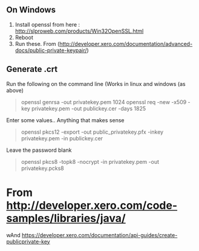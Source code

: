 ## On Windows
1. Install openssl from here : http://slproweb.com/products/Win32OpenSSL.html
2. Reboot
3. Run these. From (http://developer.xero.com/documentation/advanced-docs/public-private-keypair/)

## Generate .crt

Run the following on the command line (Works in linux and windows (as above)

> openssl genrsa -out privatekey.pem 1024
> openssl req -new -x509 -key privatekey.pem -out publickey.cer -days 1825

Enter some values.. Anything that makes sense

> openssl pkcs12 -export -out public_privatekey.pfx -inkey privatekey.pem -in publickey.cer

Leave the password blank

>openssl pkcs8 -topk8 -nocrypt -in privatekey.pem -out privatekey.pcks8
# From http://developer.xero.com/code-samples/libraries/java/
wAnd https://developer.xero.com/documentation/api-guides/create-publicprivate-key

